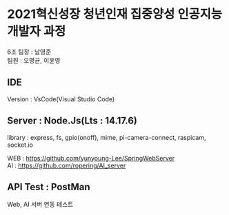 # 2021혁신성장 청년인재 집중양성 인공지능 개발자 과정

6조 팀장 : 남영준  
팀원 : 오명균, 이윤영

## IDE

Version : VsCode(Visual Studio Code)

## Server : Node.Js(Lts : 14.17.6)

library : express, fs, gpio(onoff), mime, pi-camera-connect, raspicam, socket.io  

WEB : https://github.com/yunyoung-Lee/SpringWebServer  
AI : https://github.com/ropering/AI_server  

## API Test : PostMan  
Web, AI 서버 연동 테스트  
